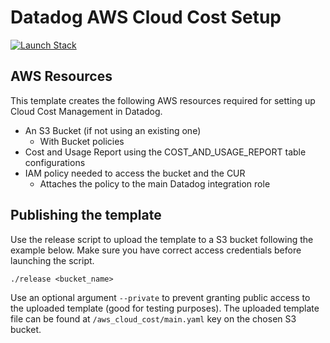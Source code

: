 # Datadog AWS Cloud Cost Setup

[![Launch Stack](https://s3.amazonaws.com/cloudformation-examples/cloudformation-launch-stack.png)](https://console.aws.amazon.com/cloudformation/home#/stacks/create/review?stackName=datadog-aws-cloud-cost&templateURL=https://datadog-cloudformation-template.s3.amazonaws.com/aws_cloud_cost/v0.0.1/main.yaml)

## AWS Resources

This template creates the following AWS resources required for setting up Cloud Cost Management in Datadog.

- An S3 Bucket (if not using an existing one)
    - With Bucket policies
- Cost and Usage Report using the COST_AND_USAGE_REPORT table configurations
- IAM policy needed to access the bucket and the CUR
    - Attaches the policy to the main Datadog integration role

## Publishing the template
Use the release script to upload the template to a S3 bucket following the example below. Make sure you have correct access credentials before launching the script.

```
./release <bucket_name>
```

Use an optional argument `--private` to prevent granting public access to the uploaded template (good for testing purposes). 
The uploaded template file can be found at `/aws_cloud_cost/main.yaml` key on the chosen S3 bucket.



